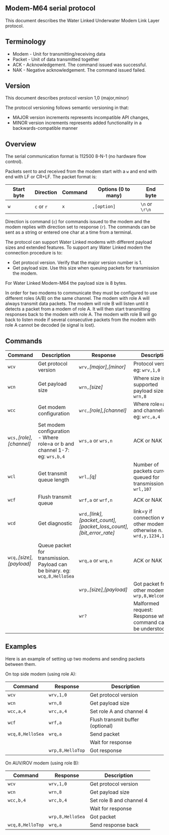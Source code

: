 ## Modem-M64 serial protocol

This document describes the Water Linked Underwater Modem Link Layer protocol.

## Terminology

* Modem - Unit for transmitting/receiving data
* Packet - Unit of data transmitted together
* ACK - Acknowledgement. The command issued was successful.
* NAK - Negative acknowledgement. The command issued failed.

## Version

This document describes protocol version 1,0 (major,minor)

The protocol versioning follows semantic versioning in that:

- MAJOR version increments represents incompatible API changes,
- MINOR version increments represents added functionality in a backwards-compatible manner

## Overview

The serial communication format is 112500 8-N-1 (no hardware flow control).

Packets sent to and received from the modem start with a `w` and end with end with LF or CR+LF. The packet format is:

| Start byte | Direction        | Command  | Options (0 to many)  | End byte       |
|------------|------------------|----------|----------------------|----------------|
| `w`        | `c` or `r`       | `x`      | `,[option]`          | `\n` or `\r\n` |

Direction is command (`c`) for commands issued to the modem and the modem replies with direction set to response (`r`).
The commands can be sent as a string or entered one char at a time from a terminal.

The protocol can support Water Linked modems with different payload sizes and extended features.
To support any Water Linked modem the connection procedure is to:

- Get protocol version. Verify that the major version number is 1.
- Get payload size. Use this size when queuing packets for transmission the modem.

For Water Linked Modem-M64 the payload size is 8 bytes.

In order for two modems to communicate they must be configured to use different roles (A/B) on the same channel.
The modem with role A will always transmit data packets.
The modem will role B will listen until it detects a packet from a modem of role A.
It will then start transmitting responses back to the modem with role A.
The modem with role B will go back to listen mode if several consecutive packets from the modem with role A cannot be decoded (ie signal is lost).


## Commands

| Command | Description | Response | Description |
|---------|-------------|----------|-------------|
| `wcv`   | Get protocol version | `wrv,`*[major],[minor]* | Protocol version. eg: `wrv,1,0` |
| `wcn`   | Get payload size | `wrn,`*[size]* | Where size is supported payload size: eg: `wrn,8` |
| `wcc`   | Get modem configuration | `wrc,`*[role],[channel]* | Where role=a or b and channel=1-7 eg: `wrc,a,4` |
| `wcs,`*[role],[channel]* | Set modem configuration - Where role=a or b and channel 1-7: eg: `wrs,b,4` | `wrs,a` or `wrs,n` | ACK or NAK |
| `wcl`   | Get transmit queue length | `wrl,`*[q]* | Number of packets currently queued for transmission. eg: `wrl,107` |
| `wcf`   | Flush transmit queue  | `wrf,a` or `wrf,n` | ACK or NAK |
| `wcd`   | Get diagnostic  | `wrd,`*[link],[packet_count],[packet_loss_count],[bit_error_rate]* | link=y if connection with other modem, otherwise n.  eg: `wrd,y,1234,17,3.5`|
|         |             |          |              |
| `wcq,`*[size],[payload]* | Queue packet for transmission. Payload can be binary. eg: `wcq,8,HelloSea` | `wrq,a` or `wrq,n` | ACK or NAK |
|         |             | `wrp,`*[size],[payload]* | Got packet from other modem eg: `wrp,8,Welcome!` |
|         |             | `wr?` | Malformed request: Response when command cannot be understood |


## Examples

Here is an example of setting up two modems and sending packets between them.

On top side modem (using role A):

| Command          | Response         | Description |
|------------------|------------------|-------------|
| `wcv`            | `wrv,1,0`        | Get protocol version |
| `wcn`            | `wrn,8`          | Get payload size |
| `wcc,a,4`        | `wrc,a,4`        | Set role A and channel 4 |
| `wcf`            | `wrf,a`          | Flush transmit buffer (optional) |
| `wcq,8,HelloSea` | `wrq,a`          | Send packet |
|                  |                  | Wait for response |
|                  | `wrp,8,HelloTop` | Got response  |

On AUV/ROV modem (using role B):

| Command          | Response         | Description |
|------------------|------------------|-------------|
| `wcv`            | `wrv,1,0`        | Get protocol version |
| `wcn`            | `wrn,8`          | Get payload size |
| `wcc,b,4`        | `wrc,b,4`        | Set role B and channel 4 |
|                  |                  | Wait for response |
|                  | `wrp,8,HelloSea` | Got packet |
| `wcq,8,HelloTop` | `wrq,a`          | Send response back  |
